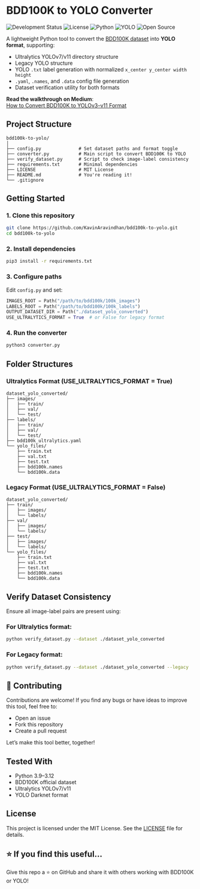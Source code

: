 # BDD100K to YOLO Converter

![Development Status](https://img.shields.io/badge/status-stable-brightgreen)
![License](https://img.shields.io/badge/license-MIT-blue)
![Python](https://img.shields.io/badge/Python-3.9%2B-purple)
![YOLO](https://img.shields.io/badge/YOLOv3--v11-compatible-green)
![Open Source](https://img.shields.io/badge/Contributions-Welcome-orange)

A lightweight Python tool to convert the [BDD100K dataset](http://bdd-data.berkeley.edu/) into **YOLO format**, supporting:
- Ultralytics YOLOv7/v11 directory structure
- Legacy YOLO structure
- YOLO `.txt` label generation with normalized `x_center y_center width height`
- `.yaml`, `.names`, and `.data` config file generation
- Dataset verification utility for both formats

**Read the walkthrough on Medium**:  
[How to Convert BDD100K to YOLOv3–v11 Format](https://medium.com/@your-medium-username/bdd100k-to-yolo-conversion-guide-abc123)  

## Project Structure

```text
bdd100k-to-yolo/
│
├── config.py              # Set dataset paths and format toggle
├── converter.py           # Main script to convert BDD100K to YOLO
├── verify_dataset.py      # Script to check image-label consistency
├── requirements.txt       # Minimal dependencies
├── LICENSE                # MIT License
├── README.md              # You're reading it!
└── .gitignore
````

## Getting Started

### 1. Clone this repository

```bash
git clone https://github.com/KavinAravindhan/bdd100k-to-yolo.git
cd bdd100k-to-yolo
```

### 2. Install dependencies

```bash
pip3 install -r requirements.txt
```

### 3. Configure paths

Edit `config.py` and set:

```python
IMAGES_ROOT = Path("/path/to/bdd100k/100k_images")
LABELS_ROOT = Path("/path/to/bdd100k/100k_labels")
OUTPUT_DATASET_DIR = Path("./dataset_yolo_converted")
USE_ULTRALYTICS_FORMAT = True  # or False for legacy format
```

### 4. Run the converter

```bash
python3 converter.py
```

## Folder Structures

### Ultralytics Format (USE_ULTRALYTICS_FORMAT = True)

```text
dataset_yolo_converted/
├── images/
│   ├── train/
│   ├── val/
│   └── test/
├── labels/
│   ├── train/
│   ├── val/
│   └── test/
├── bdd100k_ultralytics.yaml
└── yolo_files/
    ├── train.txt
    ├── val.txt
    ├── test.txt
    ├── bdd100k.names
    └── bdd100k.data
```

### Legacy Format (USE_ULTRALYTICS_FORMAT = False)

```text
dataset_yolo_converted/
├── train/
│   ├── images/
│   └── labels/
├── val/
│   ├── images/
│   └── labels/
├── test/
│   ├── images/
│   └── labels/
└── yolo_files/
    ├── train.txt
    ├── val.txt
    ├── test.txt
    ├── bdd100k.names
    └── bdd100k.data
```

## Verify Dataset Consistency

Ensure all image-label pairs are present using:

### For Ultralytics format:

```bash
python verify_dataset.py --dataset ./dataset_yolo_converted
```

### For Legacy format:

```bash
python verify_dataset.py --dataset ./dataset_yolo_converted --legacy
```

## 🤝 Contributing

Contributions are welcome!
If you find any bugs or have ideas to improve this tool, feel free to:

* Open an issue
* Fork this repository
* Create a pull request

Let’s make this tool better, together!

## Tested With

* Python 3.9–3.12
* BDD100K official dataset
* Ultralytics YOLOv7/v11
* YOLO Darknet format

## License

This project is licensed under the MIT License. See the [LICENSE](LICENSE) file for details.

## ⭐️ If you find this useful...

Give this repo a ⭐️ on GitHub and share it with others working with BDD100K or YOLO!
